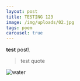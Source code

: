 ```yaml
---
layout: post
title: TESTING 123
image: /img/uploads/02.jpg
tags: poem
carousel: true
---
```

**test** post\



> test quote

![water](/img/uploads/03.jpg "water")
